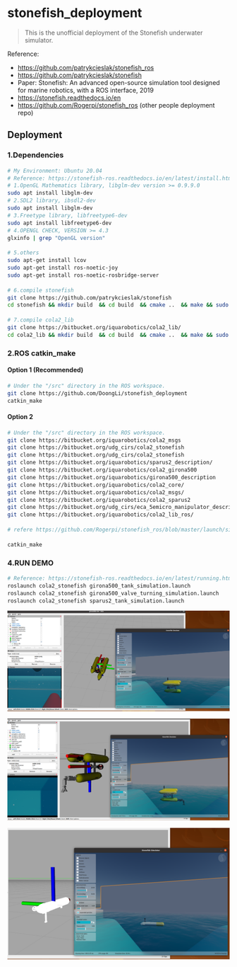 # stonefish_deployment

> This is the unofficial deployment of the Stonefish underwater simulator.

Reference:

- https://github.com/patrykcieslak/stonefish_ros
- https://github.com/patrykcieslak/stonefish
- Paper: Stonefish: An advanced open-source simulation tool designed for marine robotics, with a ROS interface, 2019
- https://stonefish.readthedocs.io/en
- https://github.com/Rogerpi/stonefish_ros (other people deployment repo)

## Deployment

### 1.Dependencies

```BASH
# My Environment: Ubuntu 20.04 
# Reference: https://stonefish-ros.readthedocs.io/en/latest/install.html
# 1.OpenGL Mathematics library, libglm-dev version >= 0.9.9.0
sudo apt install libglm-dev
# 2.SDL2 library, ibsdl2-dev
sudo apt install libglm-dev
# 3.Freetype library, libfreetype6-dev
sudo apt install libfreetype6-dev
# 4.OPENGL CHECK, VERSION >= 4.3
glxinfo | grep "OpenGL version"

# 5.others
sudo apt-get install lcov 
sudo apt-get install ros-noetic-joy
sudo apt-get install ros-noetic-rosbridge-server

# 6.compile stonefish
git clone https://github.com/patrykcieslak/stonefish
cd stonefish && mkdir build  && cd build  && cmake ..  && make && sudo make install

# 7.compile cola2_lib
git clone https://bitbucket.org/iquarobotics/cola2_lib/ 
cd cola2_lib && mkdir build  && cd build  && cmake ..  && make && sudo make install
```

### 2.ROS catkin_make

#### Option 1 (Recommended)

```bash
# Under the "/src" directory in the ROS workspace.
git clone https://github.com/DoongLi/stonefish_deployment
catkin_make
```

#### Option 2

```bash
# Under the "/src" directory in the ROS workspace.
git clone https://bitbucket.org/iquarobotics/cola2_msgs
git clone https://bitbucket.org/udg_cirs/cola2_stonefish
git clone https://bitbucket.org/udg_cirs/cola2_stonefish
git clone https://bitbucket.org/iquarobotics/sparus2_description/
git clone https://bitbucket.org/iquarobotics/cola2_girona500
git clone https://bitbucket.org/iquarobotics/girona500_description
git clone https://bitbucket.org/iquarobotics/cola2_core/
git clone https://bitbucket.org/iquarobotics/cola2_msgs/
git clone https://bitbucket.org/iquarobotics/cola2_sparus2
git clone https://bitbucket.org/udg_cirs/eca_5emicro_manipulator_description/
git clone https://bitbucket.org/iquarobotics/cola2_lib_ros/ 

# refere https://github.com/Rogerpi/stonefish_ros/blob/master/launch/simulator.launch to modify simulator.launch

catkin_make
```

### 4.RUN DEMO

```BASH
# Reference: https://stonefish-ros.readthedocs.io/en/latest/running.html  & https://bitbucket.org/udg_cirs/cola2_stonefish
roslaunch cola2_stonefish girona500_tank_simulation.launch 
roslaunch cola2_stonefish girona500_valve_turning_simulation.launch
roslaunch cola2_stonefish sparus2_tank_simulation.launch 
```

![1](IMG/1.png)

![1](IMG/2.png)

![1](IMG/3.png)